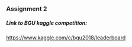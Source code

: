 ### Assignment 2 
##### Link to BGU kaggle competition:
https://www.kaggle.com/c/bgu2018/leaderboard

